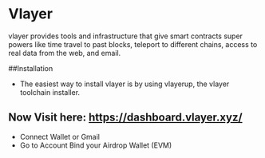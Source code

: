 # Vlayer
vlayer provides tools and infrastructure that give smart contracts super powers like time travel to past blocks, teleport to different chains, access to real data from the web, and email.


##Installation
- The easiest way to install vlayer is by using vlayerup, the vlayer toolchain installer.


## Now Visit here: https://dashboard.vlayer.xyz/
- Connect Wallet or Gmail
- Go to Account Bind your Airdrop Wallet (EVM)
